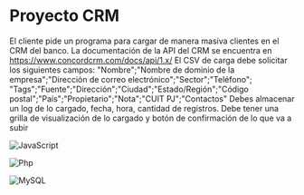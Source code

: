 # Proyecto CRM

El cliente pide un programa para cargar de manera masiva clientes en el CRM del banco.
La documentación de la API del CRM se encuentra en https://www.concordcrm.com/docs/api/1.x/
El CSV de carga debe solicitar los siguientes campos:
"Nombre";"Nombre de dominio de la empresa";"Dirección de correo electrónico";"Sector";"Teléfono";
"Tags";"Fuente";"Dirección";"Ciudad";"Estado/Región";"Código postal";"País";"Propietario";"Nota";"CUIT PJ";"Contactos"
Debes almacenar un log de lo cargado, fecha, hora, cantidad de registros.
Debe tener una grilla de visualización de lo cargado y botón de confirmación de lo que va a subir


![JavaScript](https://img.shields.io/badge/-JavaScript-333333?style=flat&logo=javascript)

![Php](https://img.shields.io/badge/-php-333333?style=flat&logo=php)

![MySQL](https://img.shields.io/badge/-mysql-333333?style=flat&logo=mysql)